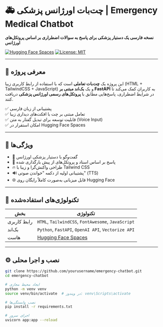 # 🚑 چت‌بات اورژانس پزشکی | Emergency Medical Chatbot

**نسخه فارسی یک دستیار پزشکی برای پاسخ به سوالات اضطراری بر اساس پروتکل‌های اورژانس**

[![Hugging Face Spaces](https://img.shields.io/badge/HuggingFace-Space-blue?logo=huggingface)](https://huggingface.co/spaces/Mtgama/emergency_chatbot)
[![License: MIT](https://img.shields.io/badge/License-MIT-yellow.svg)](./LICENSE)

---

## 📌 معرفی پروژه

این پروژه یک **چت‌بات تعاملی** است که با استفاده از رابط کاربری زیبا (HTML + TailwindCSS + JavaScript) و یک **بک‌اند مبتنی بر FastAPI** به کاربران کمک می‌کند تا در شرایط اضطراری، پاسخ‌هایی مطابق با **پروتکل‌های رسمی اورژانس پزشکی** دریافت کنند.

✅ پشتیبانی از زبان فارسی  
✅ تعامل مبتنی بر چت با افکت‌های دیداری زیبا  
✅ قابلیت توسعه برای تبدیل گفتار به متن (Voice Input)  
✅ امکان استقرار در Hugging Face Spaces

---

## 🎯 ویژگی‌ها

- 💬 گفت‌وگو با دستیار پزشکی اورژانس
- 🔎 پاسخ بر اساس اسناد و پروتکل‌های از پیش بارگذاری شده
- 🔥 طراحی واکنش‌گرا و زیبا با Tailwind CSS
- 🔊 پشتیبانی اولیه از دکمه "خواندن صوتی" (TTS)
- 🌐 قابل میزبانی به‌صورت کاملاً رایگان روی Hugging Face

---

## 🧰 تکنولوژی‌های استفاده‌شده

| بخش | تکنولوژی |
|------|-----------|
| رابط کاربری | `HTML`, `TailwindCSS`, `FontAwesome`, `JavaScript` |
| بک‌اند | `Python`, `FastAPI`, `OpenAI API`, `Vectorize API` |
| هاست | [Hugging Face Spaces](https://huggingface.co/spaces/Mtgama/emergency_chatbot) |

---

## ⚙️ نصب و اجرا محلی

```bash
git clone https://github.com/yourusername/emergency-chatbot.git
cd emergency-chatbot

# ایجاد محیط مجازی
python -m venv venv
source venv/bin/activate  # در ویندوز: venv\Scripts\activate

# نصب وابستگی‌ها
pip install -r requirements.txt

# اجرای سرور
uvicorn app:app --reload
